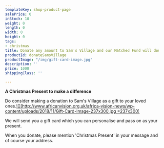 ```yaml
---
templateKey: shop-product-page
salePrice: 0
inStock: 10
weight: 0
length: 0
width: 0
height: 0
tags:
- christmas
title: Donate any amount to Sam's Village and our Matched Fund will double it!
productId: donateSamsVillage
productImage: "/img/gift-card-image.jpg"
description: ''
price: 1000
shippingClass: ''

---
```

**A Christmas Present to make a difference**

Do consider making a donation to Sam's Village as a gift to your loved ones.[![](http://www.africanvision.org.uk/africa-vision-news/wp-content/uploads/2018/11/Gift-Card-Image-237x300.jpg =237x300)](http://www.africanvision.org.uk/africa-vision-news/wp-content/uploads/2018/11/Gift-Card-Image.jpg)

We will send you a gift card which you can personalise and pass on as your present.

When you donate, please mention 'Christmas Present' in your message and of course your address.